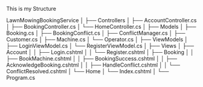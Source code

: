 This is my Structure





LawnMowingBookingService
│
├── Controllers
│   ├── AccountController.cs
│   ├── BookingController.cs
│   └── HomeController.cs
│
├── Models
│   ├── Booking.cs
│   ├── BookingConflict.cs
│   ├── ConflictManager.cs
│   ├── Customer.cs
│   ├── Machine.cs
│   └── Operator.cs
│
├── ViewModels
│   ├── LoginViewModel.cs
│   └── RegisterViewModel.cs
│
├── Views
│   ├── Account
│   │   ├── Login.cshtml
│   │   └── Register.cshtml
│   ├── Booking
│   │   ├── BookMachine.cshtml
│   │   ├── BookingSuccess.cshtml
│   │   ├── AcknowledgeBooking.cshtml
│   │   ├── HandleConflict.cshtml
│   │   └── ConflictResolved.cshtml
│   └── Home
│       └── Index.cshtml
│
└── Program.cs
